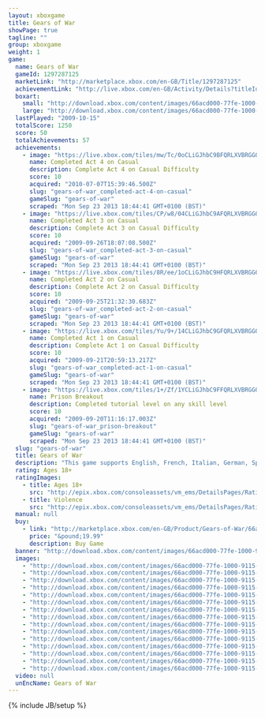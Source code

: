 ```yaml
---
layout: xboxgame
title: Gears of War
showPage: true
tagline: ""
group: xboxgame
weight: 1
game: 
  name: Gears of War
  gameId: 1297287125
  marketLink: "http://marketplace.xbox.com/en-GB/Title/1297287125"
  achievementLink: "http://live.xbox.com/en-GB/Activity/Details?titleId=1297287125"
  boxart: 
    small: "http://download.xbox.com/content/images/66acd000-77fe-1000-9115-d8024d5307d5/2057/boxartsm.jpg"
    large: "http://download.xbox.com/content/images/66acd000-77fe-1000-9115-d8024d5307d5/2057/boxartlg.jpg"
  lastPlayed: "2009-10-15"
  totalScore: 1250
  score: 50
  totalAchievements: 57
  achievements: 
    - image: "https://live.xbox.com/tiles/mw/Tc/0oCLiGJhbC9BFQRLXVBRGGQ1L2FjaC8wLzUAAAAA5+fn-fMEgA==.jpg"
      name: Completed Act 4 on Casual
      description: Complete Act 4 on Casual Difficulty
      score: 10
      acquired: "2010-07-07T15:39:46.500Z"
      slug: "gears-of-war_completed-act-4-on-casual"
      gameSlug: "gears-of-war"
      scraped: "Mon Sep 23 2013 18:44:41 GMT+0100 (BST)"
    - image: "https://live.xbox.com/tiles/CP/w8/04CLiGJhbC9AFQRLXVBRGGQ1L2FjaC8wLzQAAAAA5+fn-BP8Ew==.jpg"
      name: Completed Act 3 on Casual
      description: Complete Act 3 on Casual Difficulty
      score: 10
      acquired: "2009-09-26T18:07:08.500Z"
      slug: "gears-of-war_completed-act-3-on-casual"
      gameSlug: "gears-of-war"
      scraped: "Mon Sep 23 2013 18:44:41 GMT+0100 (BST)"
    - image: "https://live.xbox.com/tiles/8R/ee/1oCLiGJhbC9HFQRLXVBRGGQ1L2FjaC8wLzMAAAAA5+fn+bEX6g==.jpg"
      name: Completed Act 2 on Casual
      description: Complete Act 2 on Casual Difficulty
      score: 10
      acquired: "2009-09-25T21:32:30.683Z"
      slug: "gears-of-war_completed-act-2-on-casual"
      gameSlug: "gears-of-war"
      scraped: "Mon Sep 23 2013 18:44:41 GMT+0100 (BST)"
    - image: "https://live.xbox.com/tiles/Yu/9+/14CLiGJhbC9GFQRLXVBRGGQ1L2FjaC8wLzIAAAAA5+fn+FHveQ==.jpg"
      name: Completed Act 1 on Casual
      description: Complete Act 1 on Casual Difficulty
      score: 10
      acquired: "2009-09-21T20:59:13.217Z"
      slug: "gears-of-war_completed-act-1-on-casual"
      gameSlug: "gears-of-war"
      scraped: "Mon Sep 23 2013 18:44:41 GMT+0100 (BST)"
    - image: "https://live.xbox.com/tiles/1+/Zf/1YCLiGJhbC9FFQRLXVBRGGQ1L2FjaC8wLzEAAAAA5+fn+nDmzA==.jpg"
      name: Prison Breakout
      description: Completed tutorial level on any skill level
      score: 10
      acquired: "2009-09-20T11:16:17.003Z"
      slug: "gears-of-war_prison-breakout"
      gameSlug: "gears-of-war"
      scraped: "Mon Sep 23 2013 18:44:41 GMT+0100 (BST)"
  slug: "gears-of-war"
  title: Gears of War
  description: "This game supports English, French, Italian, German, Spanish, and Chinese. Download the manual for this game by locating the game on http://marketplace.xbox.com and selecting &ldquo;See Game Manual&quot;. A Nightmare from Below. A Hero from Within.                    The planet lies in ruin - cities crumbling, Man&rsquo;s greatest works fallen. Humanity is cornered, nowhere to run. The Locust Horde has risen, and they won&rsquo;t stop coming. They won&rsquo;t stop killing.                    The Coalition is desperate for soldiers. The sick, the wounded, the imprisoned are all that remain. An inmate named Marcus Fenix, once left to die, is now charged with keeping humanity alive. He can take comfort in but one fact: The human race isn&rsquo;t extinct. Yet.                    Features                    - &ldquo;Take cover and return fire!&rdquo; with the intuitive one - button cover system to blind fire, evade, flank, and ultimately destroy the nightmarish Locust Horde.                    - Lead your ragtag squad as Marcus Fenix, or recruit a friend to play squadmate Dominic Santiago and complete the full cinematic campaign cooperatively - online or off.                    - Dominate online in Human vs. Locust squad - based multiplayer. There are no refunds for this item. For more information, see www.xbox.com/live/accounts."
  rating: Ages 18+
  ratingImages: 
    - title: Ages 18+
      src: "http://epix.xbox.com/consoleassets/vm_ems/DetailsPages/RatingSystemID/14/default/Values/14005.png"
    - title: Violence
      src: "http://epix.xbox.com/consoleassets/vm_ems/DetailsPages/RatingSystemID/14/default/Descriptors/14005.png"
  manual: null
  buy: 
    - link: "http://marketplace.xbox.com/en-GB/Product/Gears-of-War/66acd000-77fe-1000-9115-d8024d5307d5?purchase=1&amp;DownloadType=Game"
      price: "&pound;19.99"
      description: Buy Game
  banner: "http://download.xbox.com/content/images/66acd000-77fe-1000-9115-d8024d5307d5/1033/banner.png"
  images: 
    - "http://download.xbox.com/content/images/66acd000-77fe-1000-9115-d8024d5307d5/1033/screenlg1.jpg"
    - "http://download.xbox.com/content/images/66acd000-77fe-1000-9115-d8024d5307d5/1033/screenlg2.jpg"
    - "http://download.xbox.com/content/images/66acd000-77fe-1000-9115-d8024d5307d5/1033/screenlg3.jpg"
    - "http://download.xbox.com/content/images/66acd000-77fe-1000-9115-d8024d5307d5/1033/screenlg4.jpg"
    - "http://download.xbox.com/content/images/66acd000-77fe-1000-9115-d8024d5307d5/1033/screenlg5.jpg"
    - "http://download.xbox.com/content/images/66acd000-77fe-1000-9115-d8024d5307d5/1033/screenlg6.jpg"
    - "http://download.xbox.com/content/images/66acd000-77fe-1000-9115-d8024d5307d5/1033/screenlg7.jpg"
    - "http://download.xbox.com/content/images/66acd000-77fe-1000-9115-d8024d5307d5/1033/screenlg8.jpg"
    - "http://download.xbox.com/content/images/66acd000-77fe-1000-9115-d8024d5307d5/1033/screenlg9.jpg"
    - "http://download.xbox.com/content/images/66acd000-77fe-1000-9115-d8024d5307d5/1033/screenlg10.jpg"
    - "http://download.xbox.com/content/images/66acd000-77fe-1000-9115-d8024d5307d5/1033/screenlg11.jpg"
    - "http://download.xbox.com/content/images/66acd000-77fe-1000-9115-d8024d5307d5/1033/screenlg12.jpg"
    - "http://download.xbox.com/content/images/66acd000-77fe-1000-9115-d8024d5307d5/1033/screenlg13.jpg"
    - "http://download.xbox.com/content/images/66acd000-77fe-1000-9115-d8024d5307d5/1033/screenlg14.jpg"
    - "http://download.xbox.com/content/images/66acd000-77fe-1000-9115-d8024d5307d5/1033/screenlg15.jpg"
  video: null
  unEncName: Gears of War
---
```

{% include JB/setup %}